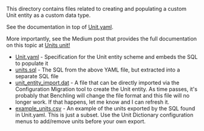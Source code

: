 This directory contains files related to creating and populating a custom Unit entity as a custom data type.

See the documentation in top of [Unit.yaml](./Unit.yaml).

More importantly, see the Medium post that provides the full documentation on this
topic at [Units unit!](https://medium.com/benchling-bistro/units-unite-8ce76bfab5e6)

- [Unit.yaml](./Unit.yaml) - Specification for the Unit entity scheme and embeds the SQL to populate it
- [units.sql](./units.sql) - The SQL from the above YAML file, but extracted into a separate SQL file
- [unit_entity_import.dat](./unit_entity_import.dat) - A file that can be directly imported via the Configuration
  Migration tool to create the Unit entity. As time passes, it's probably that Benchling will change the file format
  and this file will no longer work. If that happens, let me know and I can refresh it.
- [example_units.csv](./example_units.csv) - An example of the units exported by the SQL found in Unit.yaml.
  This is just a subset. Use the Unit Dictionary configuration menus to add/remove units before your own export.